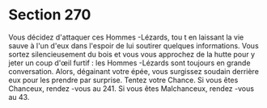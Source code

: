 # Section 270

Vous décidez d'attaquer ces Hommes -Lézards, tou t en laissant la
vie sauve à l'un d'eux dans l'espoir de lui soutirer quelques
informations. Vous sortez silencieusement du bois et vous vous
approchez de la hutte pour y jeter un coup d'œil furtif : les
Hommes -Lézards sont toujours en grande conversation.  Alors,
dégainant votre épée, vous surgissez soudain derrière eux pour les
prendre par surprise.  Tentez votre Chance.  Si vous êtes Chanceux,
rendez -vous au  241. Si vous êtes Malchanceux, rendez -vous au  43.